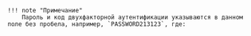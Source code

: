     !!! note "Примечание"
        Пароль и код двухфакторной аутентификации указываются в данном поле без пробела, например, `PASSWORD213123`, где: